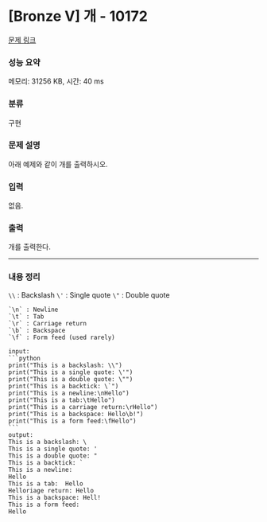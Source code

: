 # [Bronze V] 개 - 10172 

[문제 링크](https://www.acmicpc.net/problem/10172) 

### 성능 요약

메모리: 31256 KB, 시간: 40 ms

### 분류

구현

### 문제 설명

<p>아래 예제와 같이 개를 출력하시오.</p>

### 입력 

 <p>없음.</p>

### 출력 

 <p>개를 출력한다.</p>

***

### 내용 정리

`\\` : Backslash
`\'` : Single quote
`\"` : Double quote
````` : Backtick or grave accent
`\n` : Newline
`\t` : Tab
`\r` : Carriage return
`\b` : Backspace
`\f` : Form feed (used rarely)

input: 
```python
print("This is a backslash: \\")
print("This is a single quote: \'")
print("This is a double quote: \"")
print("This is a backtick: \`")
print("This is a newline:\nHello")
print("This is a tab:\tHello")
print("This is a carriage return:\rHello")
print("This is a backspace: Hello\b!")
print("This is a form feed:\fHello")
```
output: 
This is a backslash: \
This is a single quote: '
This is a double quote: "
This is a backtick: `
This is a newline:
Hello
This is a tab:	Hello
Helloriage return: Hello
This is a backspace: Hell!
This is a form feed:
Hello




